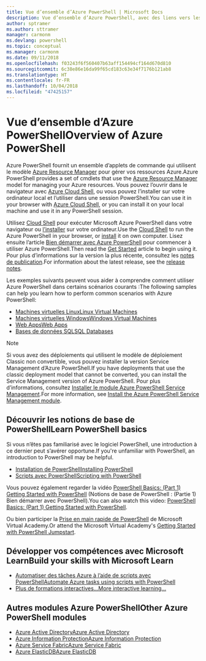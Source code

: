 ```yaml
---
title: Vue d’ensemble d’Azure PowerShell | Microsoft Docs
description: Vue d’ensemble d’Azure PowerShell, avec des liens vers les procédures d’installation et de configuration.
author: sptramer
ms.author: sttramer
manager: carmonm
ms.devlang: powershell
ms.topic: conceptual
ms.manager: carmonm
ms.date: 09/11/2018
ms.openlocfilehash: f03243f6f560407b63aff154494cf164d670d810
ms.sourcegitcommit: 6c38e86e16da99f65cd183c63e34f7176b121ab8
ms.translationtype: HT
ms.contentlocale: fr-FR
ms.lasthandoff: 10/04/2018
ms.locfileid: "47425157"
---
```

# <a name="overview-of-azure-powershell"></a><span data-ttu-id="218c8-103">Vue d’ensemble d’Azure PowerShell</span><span class="sxs-lookup"><span data-stu-id="218c8-103">Overview of Azure PowerShell</span></span>

<span data-ttu-id="218c8-104">Azure PowerShell fournit un ensemble d’applets de commande qui utilisent le modèle [Azure Resource Manager](/azure/azure-resource-manager/resource-group-overview) pour gérer vos ressources Azure.</span><span class="sxs-lookup"><span data-stu-id="218c8-104">Azure PowerShell provides a set of cmdlets that use the [Azure Resource Manager](/azure/azure-resource-manager/resource-group-overview) model for managing your Azure resources.</span></span> <span data-ttu-id="218c8-105">Vous pouvez l’ouvrir dans le navigateur avec [Azure Cloud Shell](/azure/cloud-shell/overview), ou vous pouvez l’installer sur votre ordinateur local et l’utiliser dans une session PowerShell.</span><span class="sxs-lookup"><span data-stu-id="218c8-105">You can use it in your browser with [Azure Cloud Shell](/azure/cloud-shell/overview), or you can install it on your local machine and use it in any PowerShell session.</span></span>

<span data-ttu-id="218c8-106">Utilisez [Cloud Shell](/azure/cloud-shell/overview) pour exécuter Microsoft Azure PowerShell dans votre navigateur ou [l’installer](install-azurerm-ps.md) sur votre ordinateur.</span><span class="sxs-lookup"><span data-stu-id="218c8-106">Use the [Cloud Shell](/azure/cloud-shell/overview) to run the Azure PowerShell in your browser, or [install](install-azurerm-ps.md) it on own computer.</span></span> <span data-ttu-id="218c8-107">Lisez ensuite l’article [Bien démarrer avec Azure PowerShell](get-started-azureps.md) pour commencer à utiliser Azure PowerShell.</span><span class="sxs-lookup"><span data-stu-id="218c8-107">Then read the [Get Started](get-started-azureps.md) article to begin using it.</span></span> <span data-ttu-id="218c8-108">Pour plus d’informations sur la version la plus récente, consultez les [notes de publication](release-notes-azureps.md).</span><span class="sxs-lookup"><span data-stu-id="218c8-108">For information about the latest release, see the [release notes](release-notes-azureps.md).</span></span>

<span data-ttu-id="218c8-109">Les exemples suivants peuvent vous aider à comprendre comment utiliser Azure PowerShell dans certains scénarios courants :</span><span class="sxs-lookup"><span data-stu-id="218c8-109">The following samples can help you learn how to perform common scenarios with Azure PowerShell:</span></span>

* [<span data-ttu-id="218c8-110">Machines virtuelles Linux</span><span class="sxs-lookup"><span data-stu-id="218c8-110">Linux Virtual Machines</span></span>](/azure/virtual-machines/virtual-machines-linux-powershell-samples?toc=/powershell/azure/toc.json)
* [<span data-ttu-id="218c8-111">Machines virtuelles Windows</span><span class="sxs-lookup"><span data-stu-id="218c8-111">Windows Virtual Machines</span></span>](/azure/virtual-machines/virtual-machines-windows-powershell-samples?toc=/powershell/azure/toc.json)
* [<span data-ttu-id="218c8-112">Web Apps</span><span class="sxs-lookup"><span data-stu-id="218c8-112">Web Apps</span></span>](/azure/app-service-web/app-service-powershell-samples?toc=/powershell/azure/toc.json)
* [<span data-ttu-id="218c8-113">Bases de données SQL</span><span class="sxs-lookup"><span data-stu-id="218c8-113">SQL Databases</span></span>](/azure/sql-database/sql-database-powershell-samples?toc=/powershell/azure/toc.json)

> [!NOTE]
> <span data-ttu-id="218c8-114">Si vous avez des déploiements qui utilisent le modèle de déploiement Classic non convertible, vous pouvez installer la version Service Management d’Azure PowerShell.</span><span class="sxs-lookup"><span data-stu-id="218c8-114">If you have deployments that use the classic deployment model that cannot be converted, you can install the Service Management version of Azure PowerShell.</span></span> <span data-ttu-id="218c8-115">Pour plus d’informations, consultez [Installer le module Azure PowerShell Service Management](/powershell/azure/servicemanagement/install-azure-ps).</span><span class="sxs-lookup"><span data-stu-id="218c8-115">For more information, see [Install the Azure PowerShell Service Management module](/powershell/azure/servicemanagement/install-azure-ps).</span></span>

## <a name="learn-powershell-basics"></a><span data-ttu-id="218c8-116">Découvrir les notions de base de PowerShell</span><span class="sxs-lookup"><span data-stu-id="218c8-116">Learn PowerShell basics</span></span>

<span data-ttu-id="218c8-117">Si vous n’êtes pas familiarisé avec le logiciel PowerShell, une introduction à ce dernier peut s’avérer opportune.</span><span class="sxs-lookup"><span data-stu-id="218c8-117">If you're unfamiliar with PowerShell, an introduction to PowerShell may be helpful.</span></span>

* [<span data-ttu-id="218c8-118">Installation de PowerShell</span><span class="sxs-lookup"><span data-stu-id="218c8-118">Installing PowerShell</span></span>](/powershell/scripting/setup/installing-windows-powershell)
* [<span data-ttu-id="218c8-119">Scripts avec PowerShell</span><span class="sxs-lookup"><span data-stu-id="218c8-119">Scripting with PowerShell</span></span>](/powershell/scripting/powershell-scripting)

<span data-ttu-id="218c8-120">Vous pouvez également regarder la vidéo [PowerShell Basics: (Part 1) Getting Started with PowerShell](https://channel9.msdn.com/Blogs/Taste-of-Premier/PowerShellBasicsPart1) (Notions de base de PowerShell : (Partie 1) Bien démarrer avec PowerShell).</span><span class="sxs-lookup"><span data-stu-id="218c8-120">You can also watch this video: [PowerShell Basics: (Part 1) Getting Started with PowerShell](https://channel9.msdn.com/Blogs/Taste-of-Premier/PowerShellBasicsPart1).</span></span>

<span data-ttu-id="218c8-121">Ou bien participer la [Prise en main rapide de PowerShell](https://mva.microsoft.com/liveevents/powershell-jumpstart) de Microsoft Virtual Academy.</span><span class="sxs-lookup"><span data-stu-id="218c8-121">Or attend the Microsoft Virtual Academy's [Getting Started with PowerShell Jumpstart](https://mva.microsoft.com/liveevents/powershell-jumpstart).</span></span>

## <a name="build-your-skills-with-microsoft-learn"></a><span data-ttu-id="218c8-122">Développer vos compétences avec Microsoft Learn</span><span class="sxs-lookup"><span data-stu-id="218c8-122">Build your skills with Microsoft Learn</span></span>

- [<span data-ttu-id="218c8-123">Automatiser des tâches Azure à l’aide de scripts avec PowerShell</span><span class="sxs-lookup"><span data-stu-id="218c8-123">Automate Azure tasks using scripts with PowerShell</span></span>](/learn/modules/automate-azure-tasks-with-powershell/)
- [<span data-ttu-id="218c8-124">Plus de formations interactives...</span><span class="sxs-lookup"><span data-stu-id="218c8-124">More interactive learning...</span></span>](/learn/browse/?term=powershell)

## <a name="other-azure-powershell-modules"></a><span data-ttu-id="218c8-125">Autres modules Azure PowerShell</span><span class="sxs-lookup"><span data-stu-id="218c8-125">Other Azure PowerShell modules</span></span>

* [<span data-ttu-id="218c8-126">Azure Active Directory</span><span class="sxs-lookup"><span data-stu-id="218c8-126">Azure Active Directory</span></span>](/powershell/azure/active-directory/)
* [<span data-ttu-id="218c8-127">Azure Information Protection</span><span class="sxs-lookup"><span data-stu-id="218c8-127">Azure Information Protection</span></span>](/powershell/azure/aip/)
* [<span data-ttu-id="218c8-128">Azure Service Fabric</span><span class="sxs-lookup"><span data-stu-id="218c8-128">Azure Service Fabric</span></span>](/powershell/azure/service-fabric/)
* [<span data-ttu-id="218c8-129">Azure ElasticDB</span><span class="sxs-lookup"><span data-stu-id="218c8-129">Azure ElasticDB</span></span>](/powershell/azure/elasticdbjobs/)
